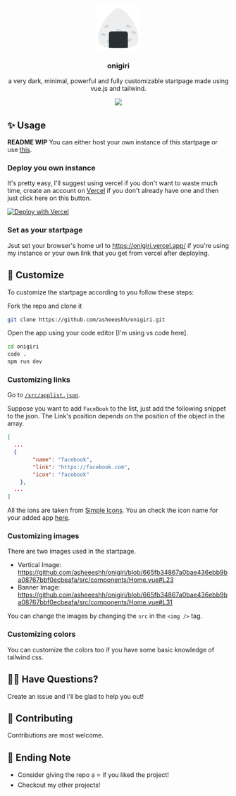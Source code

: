 <div align="center">
  <img src="/public/favicon.png" width="100px" height="100px">
  <h3>onigiri</h3>
  <p>a very dark, minimal, powerful and fully customizable startpage made using vue.js and tailwind.</p>
  <img src="https://user-images.githubusercontent.com/68690233/167764295-d72e98d6-fe5b-4dee-b24d-16f34eabadbe.png" />
</div>

## ✨ Usage
**README WIP**
You can either host your own instance of this startpage or use [this](https://onigiri.vercel.app/).

### Deploy you own instance
It's pretty easy, I'll suggest using vercel if you don't want to waste much time, create an account on [Vercel](https://vercel.com/) if you don't already have one and then just click here on this button.

[![Deploy with Vercel](https://vercel.com/button)](https://vercel.com/new/clone?repository-url=https%3A%2F%2Fgithub.com%2Fasheeeshh%2Fonigiri)

### Set as your startpage
Jsut set your browser's home url to https://onigiri.vercel.app/ if you're using my instance or your own link that you get from vercel after deploying.

## 🍙 Customize
To customize the startpage according to you follow these steps:

Fork the repo and clone it
```bash
git clone https://github.com/asheeeshh/onigiri.git
```
Open the app using your code editor [I'm using vs code here].
```bash
cd onigiri
code .
npm run dev
```

### Customizing links
Go to [`/src/applist.json`](/src/applist.json).

Suppose you want to add `FaceBook` to the list, just add the following snippet to the json. The  Link's position depends on the position of the object in the array.
```json
[
  ...
  {
        "name": "facebook",
        "link": "https://facebook.com",
        "icon": "facebook"
    },
  ...
]
```

All the ions are taken from [Simple Icons](https://simpleicons.org/s). You an check the icon name for your added app [here](https://github.com/simple-icons/simple-icons/blob/develop/slugs.md).

### Customizing images
There are two images used in the startpage.

- Vertical Image: https://github.com/asheeeshh/onigiri/blob/665fb34867a0bae436ebb9ba08767bbf0ecbeafa/src/components/Home.vue#L23
- Banner Image: https://github.com/asheeeshh/onigiri/blob/665fb34867a0bae436ebb9ba08767bbf0ecbeafa/src/components/Home.vue#L31

You can change the images by changing the `src` in the `<img />` tag.

### Customizing colors
You can customize the colors too if you have some basic knowledge of tailwind css.

## 🙋‍♂️ Have Questions?
Create an issue and I'll be glad to help you out!

## 🎐 Contributing
Contributions are most welcome.

## 💜 Ending Note
- Consider giving the repo a ⭐ if you liked the project!
- Checkout my other projects!
